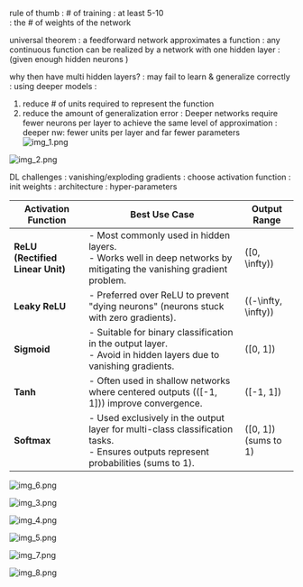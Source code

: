 

rule of thumb
: # of training 
: at least 5-10  
: the # of weights of the network 

universal theorem 
: a feedforward network approximates a function 
: any continuous function can be realized by a network with one hidden layer 
: (given enough hidden neurons )


why then  have multi hidden  layers? 
: may fail to learn & generalize correctly 
: using deeper models :
1.  reduce # of units required to represent the function 
2. reduce the amount of generalization error 
: Deeper networks require fewer neurons per layer to achieve the same level of approximation
: deeper nw: fewer units per layer and far fewer parameters  
![img_1.png](img/img_1.png)

![img_2.png](img/img_2.png)


DL challenges 
: vanishing/exploding  gradients 
: choose activation function 
: init weights 
: architecture 
: hyper-parameters 


| **Activation Function** | **Best Use Case**                      | **Output Range**        |
|--------------------------|----------------------------------------|-------------------------|
| **ReLU (Rectified Linear Unit)** | - Most commonly used in hidden layers. <br>- Works well in deep networks by mitigating the vanishing gradient problem. | \([0, \infty)\)         |
| **Leaky ReLU**          | - Preferred over ReLU to prevent "dying neurons" (neurons stuck with zero gradients). | \((-\infty, \infty)\)   |
| **Sigmoid**             | - Suitable for binary classification in the output layer. <br>- Avoid in hidden layers due to vanishing gradients. | \([0, 1]\)              |
| **Tanh**                | - Often used in shallow networks where centered outputs (\([-1, 1]\)) improve convergence. | \([-1, 1]\)             |
| **Softmax**             | - Used exclusively in the output layer for multi-class classification tasks. <br>- Ensures outputs represent probabilities (sums to 1). | \([0, 1]\) (sums to 1)  |

![img_6.png](img/im/img_6.png)

![img_3.png](img/im/img_3.png)

![img_4.png](img/im/img_4.png)

![img_5.png](img/im/img_5.png)

![img_7.png](img/im/img_7.png)

![img_8.png](img/im/img_8.png)

















